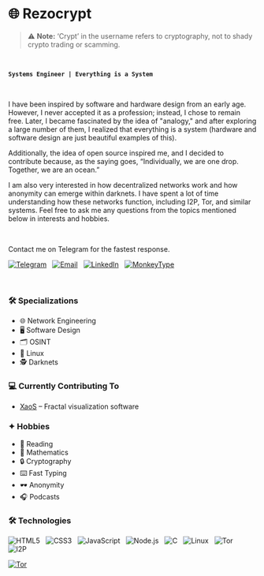 # 🌐 Rezocrypt



> ⚠️ **Note:** ‘Crypt’ in the username refers to cryptography, not to shady crypto trading or scamming.

<br>

**`Systems Engineer | Everything is a System`**

 <br>




I have been inspired by software and hardware design from an early age. However, I never accepted it as a profession; instead, I chose to remain free. Later, I became fascinated by the idea of "analogy," and after exploring a large number of them, I realized that everything is a system (hardware and software design are just beautiful examples of this).

Additionally, the idea of open source inspired me, and I decided to contribute because, as the saying goes, “Individually, we are one drop. Together, we are an ocean.”

I am also very interested in how decentralized networks work and how anonymity can emerge within darknets. I have spent a lot of time understanding how these networks function, including I2P, Tor, and similar systems. Feel free to ask me any questions from the topics mentioned below in interests and hobbies.



<br>

Contact me on Telegram for the fastest response.

[![Telegram](https://img.shields.io/badge/Telegram-24A1DE?style=for-the-badge&logo=telegram&logoColor=white)][Telegram]
&nbsp;
[![Email](https://img.shields.io/badge/Email-D14836?style=for-the-badge&logo=gmail&logoColor=white)][Email]
&nbsp;
[![LinkedIn](https://img.shields.io/badge/LinkedIn-0077B5?style=for-the-badge&logo=linkedin&logoColor=white)][LinkedIn]
&nbsp;
[![MonkeyType](https://img.shields.io/badge/MonkeyType-FFD600?style=for-the-badge&logo=keyboard&logoColor=white)][MonkeyType]
&nbsp;

<br>


### 🛠 Specializations
- 🌐 Network Engineering
- 🖥️ Software Design  
- 🗂️ OSINT
- 🐧 Linux 
- 🕵️ Darknets

### 💻 Currently Contributing To
- [XaoS](https://github.com/xaos-project/xaos) – Fractal visualization software 

### ✦ Hobbies
- 📖 Reading  
- 📐 Mathematics
- 🔒 Cryptography
- ⌨️ Fast Typing  
- 🕶️ Anonymity  
- 🎧 Podcasts

### 🛠️ Technologies

![HTML5](https://img.shields.io/badge/HTML5-E34F26?style=for-the-badge&logo=html5&logoColor=white) &nbsp;
![CSS3](https://img.shields.io/badge/CSS3-1572B6?style=for-the-badge&logo=css3&logoColor=white) &nbsp;
![JavaScript](https://img.shields.io/badge/JavaScript-F7DF1E?style=for-the-badge&logo=javascript&logoColor=black) &nbsp;
![Node.js](https://img.shields.io/badge/Node.js-339933?style=for-the-badge&logo=node.js&logoColor=white) &nbsp;
![C](https://img.shields.io/badge/C-00599C?style=for-the-badge&logo=c&logoColor=white) &nbsp;
![Linux](https://img.shields.io/badge/Linux-FCC624?style=for-the-badge&logo=linux&logoColor=black) &nbsp;
![Tor](https://img.shields.io/badge/Tor-8A2BE2?style=for-the-badge&logo=torproject&logoColor=white) &nbsp;
![I2P](https://img.shields.io/badge/I2P-FF6600?style=for-the-badge&logoColor=white)



[![Tor](https://img.shields.io/badge/Tor-7D4698?logo=Tor-Browser&logoColor=white)](#)


<!-- Outbound -->

[Telegram]: https://t.me/rezocrypt
[LinkedIn]: https://www.linkedin.com/in/rezocrypt
[Email]: https://google.com
[MonkeyType]: https://monkeytype.com/profile/rezocrypt
[X]: https://x.com/rezocrypt

